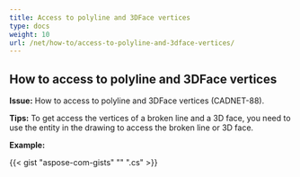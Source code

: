```yaml
---
title: Access to polyline and 3DFace vertices
type: docs
weight: 10
url: /net/how-to/access-to-polyline-and-3dface-vertices/
---
```


## **How to access to polyline and 3DFace vertices**

**Issue:** How to access to polyline and 3DFace vertices (CADNET-88).

**Tips:** To get access the vertices of a broken line and a 3D face, you need to use the entity in the drawing to access the broken line or 3D face.

**Example:**

{{< gist "aspose-com-gists" "" ".cs" >}}